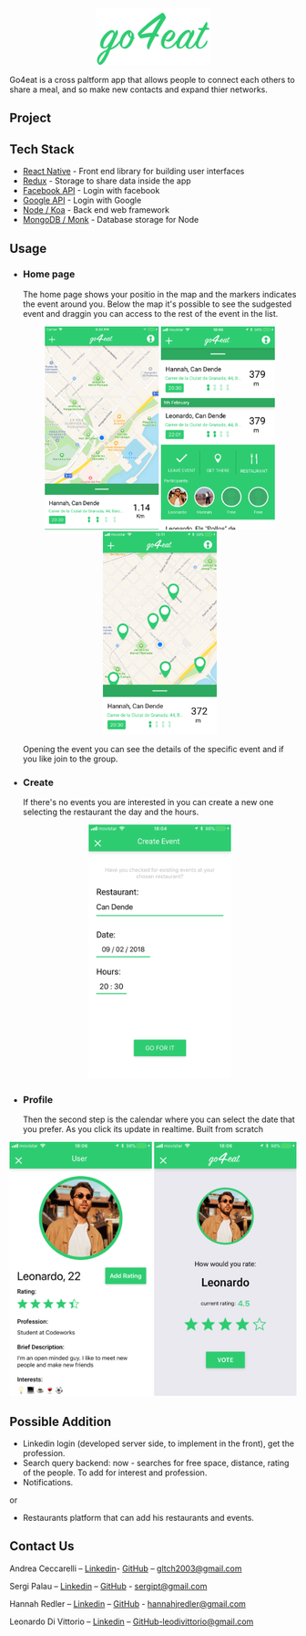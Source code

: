 <div align="center">
 <img width= "200px" src="go-for-eat/assets/logo_green@2x.png"></img>
</div>


Go4eat is a cross paltform app that allows people to connect each others to share a meal, and so make new contacts and expand thier networks.

## Project


## Tech Stack

* [React Native](https://facebook.github.io/react-native/.org/) - Front end library for building user interfaces
* [Redux](https://redux.js.org) - Storage to share data inside the app
* [Facebook API](https://developers.facebook.com) - Login with facebook
* [Google API](https://developers.google.com/identity/sign-in/web/sign-in) - Login with Google
* [Node / Koa](http://koajs.com/) - Back end web framework
* [MongoDB / Monk](https://github.com/Automattic/monk) - Database storage for Node

## Usage

* ### Home page
    The home page shows your positio in the map and the markers indicates the event around you.
    Below the map it's possible to see the sudgested event and draggin you can access to the rest of the event in the list.
    
    
    <div align="center">
     <img width= "200px" src="go-for-eat/assets/emptymap.png"></img>
     <img width= "200px" src="go-for-eat/assets/listopen.PNG"></img>
     <img width= "200px" src="go-for-eat/assets/map.PNG"></img>
    </div>
    
    Opening the event you can see the details of the specific event and if you like join to the group.
    
* ### Create
    If there's no events you are interested in you can create a new one selecting the restaurant the day and the hours. 
    
    <div align="center">
    <img width= "250px" src="go-for-eat/assets/create.PNG"></img>
    </div>
* ### Profile
    Then the second step is the calendar where you can select the date that you prefer. As you click its update in realtime. Built from scratch

 <div align="center">
   <img width= "250px" src="go-for-eat/assets/profile.PNG">
   </img><img width= "250px" src="go-for-eat/assets/rating.PNG"></img>
 </div>
 
## Possible Addition

* Linkedin login (developed server side, to implement in the front), get the profession.
* Search query backend: now - searches for free space, distance, rating of the people. To add for interest and profession.
* Notifications.

or

* Restaurants platform that can add his restaurants and events. 
 
## Contact Us

Andrea Ceccarelli – [Linkedin](https://www.linkedin.com/in/leonardo-di-vittorio-092679a6/)- [GitHub](https://github.com/Glitches) – gltch2003@gmail.com

Sergi Palau – [Linkedin](https://www.linkedin.com/in/leonardo-di-vittorio-092679a6/) – [GitHub](https://github.com/sergipt) - sergipt@gmail.com

Hannah Redler – [Linkedin](https://www.linkedin.com/in/leonardo-di-vittorio-092679a6/) – [GitHub](https://github.com/redspanner) - hannahjredler@gmail.com

Leonardo Di Vittorio – [Linkedin](https://www.linkedin.com/in/leonardo-di-vittorio-092679a6/) – [GitHub](https://github.com/Leon31)-leodivittorio@gmail.com
